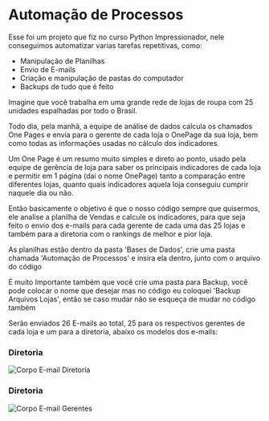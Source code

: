 <h1>Automação de Processos</h1>

<p>Esse foi um projeto que fiz no curso Python Impressionador, nele conseguimos automatizar varias tarefas repetitivas, como:</p>
<ul>
  <li>Manipulação de Planilhas</li>
  <li>Envio de E-mails</li>
  <li>Criação e manipulação de pastas do computador</li>
  <li>Backups de tudo que é feito</li>
</ul>

<p>Imagine que você trabalha em uma grande rede de lojas de roupa com 25 unidades espalhadas por todo o Brasil.</p>

<p>Todo dia, pela manhã, a equipe de análise de dados calcula os chamados One Pages e envia para o gerente de cada loja o OnePage da sua loja, bem como todas as informações usadas no cálculo dos indicadores.</p>

<p>Um One Page é um resumo muito simples e direto ao ponto, usado pela equipe de gerência de loja para saber os principais indicadores de cada loja e permitir em 1 página (daí o nome OnePage) tanto a comparação entre diferentes lojas, quanto quais indicadores aquela loja conseguiu cumprir naquele dia ou não.</p>

<p>Então basicamente o objetivo é que o nosso código sempre que quisermos, ele analise a planilha de Vendas e calcule os indicadores, para que seja feito o envio dos e-mails para cada gerente de cada uma das 25 lojas e também para a diretoria com o rankings de melhor e pior loja.</p>

<p>As planilhas estão dentro da pasta 'Bases de Dados', crie uma pasta chamada 'Automação de Processos' e insira ela dentro, junto com o arquivo do código</p>

<p>É muito Importante também que você crie uma pasta para Backup, você pode colocar o nome que desejar mas no código eu coloquei 'Backup Arquivos Lojas', então se caso mudar não se esqueça de mudar no código também </p>

<p>Serão enviados 26 E-mails ao total, 25 para os respectivos gerentes de cada loja e um para a diretoria, abaixo os modelos dos e-mails:</p>

<h3>Diretoria</h3>

![Corpo E-mail Diretoria](https://user-images.githubusercontent.com/98194579/181138901-1eba8989-f574-4c8c-81f1-5b19e5761649.png)


<h3>Diretoria</h3>

![Corpo E-mail Gerentes](https://user-images.githubusercontent.com/98194579/181138928-eceb5499-a4b7-46cc-9aa9-697fbaf84545.png)



